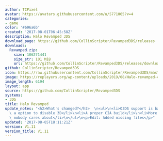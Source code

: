 ```yaml
---
author: TCPixel
avatar: https://avatars.githubusercontent.com/u/5771065?v=4
categories:
- game
color: '#696a6b'
created: '2017-08-01T06:45:58Z'
description: Halo Revamped 3DS
download_page: https://github.com/CollinScripter/Revamped3DS/releases
downloads:
  Revamped.zip:
    size: 106271441
    size_str: 101 MiB
    url: https://github.com/CollinScripter/Revamped3DS/releases/download/V1.11/Revamped.zip
github: CollinScripter/Revamped3DS
icon: https://raw.githubusercontent.com/CollinScripter/Revamped3DS/master/icon.png
image: https://replayers.org/wp-content/uploads/2019/08/Halo-revamped-coverart-dreamcast.jpg
image_length: 6194
layout: app
source: https://github.com/CollinScripter/Revamped3DS
systems:
- 3DS
title: Halo Revamped
update_notes: "<h2>What's changed?</h2>  \n<ul>\n<li>O3DS support is back</li>\n<li>Added\
  \ a option to disable 3D</li>\n<li>A proper CIA build</li>\n<li>More stuff that\
  \ nobody cares about</li>\n</ul>\n<p>Edit: Added missing files</p>"
updated: '2017-08-05T18:11:21Z'
version: V1.11
version_title: V1.11
---
```

